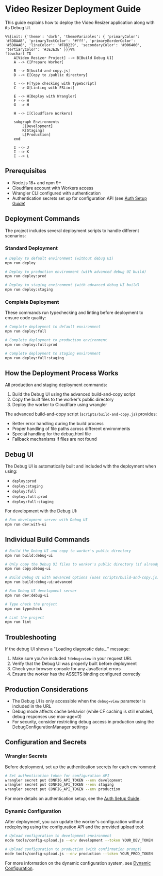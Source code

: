 # Video Resizer Deployment Guide

This guide explains how to deploy the Video Resizer application along with its Debug UI.

```mermaid
%%{init: {'theme': 'dark', 'themeVariables': { 'primaryColor': '#5D8AA8', 'primaryTextColor': '#fff', 'primaryBorderColor': '#5D8AA8', 'lineColor': '#F8B229', 'secondaryColor': '#006400', 'tertiaryColor': '#3E3E3E' }}}%%
flowchart TD
    A[Video Resizer Project] --> B[Build Debug UI]
    A --> C[Prepare Worker]
    
    B --> D[build-and-copy.js]
    D --> E[Copy to /public directory]
    
    C --> F[Type checking with TypeScript]
    C --> G[Linting with ESLint]
    
    E --> H[Deploy with Wrangler]
    F --> H
    G --> H
    
    H --> I[Cloudflare Workers]
    
    subgraph Environments
        J[Development]
        K[Staging]
        L[Production]
    end
    
    I --> J
    I --> K
    I --> L
```

## Prerequisites

- Node.js 18+ and npm 9+
- Cloudflare account with Workers access
- Wrangler CLI configured with authentication
- Authentication secrets set up for configuration API (see [Auth Setup Guide](./auth-setup.md))

## Deployment Commands

The project includes several deployment scripts to handle different scenarios:

### Standard Deployment

```bash
# Deploy to default environment (without debug UI)
npm run deploy

# Deploy to production environment (with advanced debug UI build)
npm run deploy:prod

# Deploy to staging environment (with advanced debug UI build)
npm run deploy:staging
```

### Complete Deployment

These commands run typechecking and linting before deployment to ensure code quality:

```bash
# Complete deployment to default environment
npm run deploy:full

# Complete deployment to production environment
npm run deploy:full:prod

# Complete deployment to staging environment
npm run deploy:full:staging
```

## How the Deployment Process Works

All production and staging deployment commands:
1. Build the Debug UI using the advanced build-and-copy script
2. Copy the built files to the worker's public directory
3. Deploy the worker to Cloudflare using wrangler

The advanced build-and-copy script (`scripts/build-and-copy.js`) provides:
- Better error handling during the build process
- Proper handling of file paths across different environments
- Special handling for the debug.html file
- Fallback mechanisms if files are not found

## Debug UI

The Debug UI is automatically built and included with the deployment when using:
- `deploy:prod`
- `deploy:staging`
- `deploy:full`
- `deploy:full:prod`
- `deploy:full:staging`

For development with the Debug UI:

```bash
# Run development server with Debug UI
npm run dev:with-ui
```

## Individual Build Commands

```bash
# Build the Debug UI and copy to worker's public directory
npm run build:debug-ui

# Only copy the Debug UI files to worker's public directory (if already built)
npm run copy:debug-ui

# Build Debug UI with advanced options (uses scripts/build-and-copy.js)
npm run build:debug-ui:advanced

# Run Debug UI development server
npm run dev:debug-ui

# Type check the project
npm run typecheck

# Lint the project
npm run lint
```

## Troubleshooting

If the debug UI shows a "Loading diagnostic data..." message:

1. Make sure you've included `?debug=view` in your request URL
2. Verify that the Debug UI was properly built before deployment
3. Check your browser console for any JavaScript errors
4. Ensure the worker has the ASSETS binding configured correctly

## Production Considerations

- The Debug UI is only accessible when the `debug=view` parameter is included in the URL
- Debug mode affects cache behavior (while CF caching is still enabled, debug responses use max-age=0)
- For security, consider restricting debug access in production using the DebugConfigurationManager settings

## Configuration and Secrets

### Wrangler Secrets

Before deployment, set up the authentication secrets for each environment:

```bash
# Set authentication token for configuration API
wrangler secret put CONFIG_API_TOKEN --env development
wrangler secret put CONFIG_API_TOKEN --env staging
wrangler secret put CONFIG_API_TOKEN --env production
```

For more details on authentication setup, see the [Auth Setup Guide](./auth-setup.md).

### Dynamic Configuration

After deployment, you can update the worker's configuration without redeploying using the configuration API and the provided upload tool:

```bash
# Upload configuration to development environment
node tools/config-upload.js --env development --token YOUR_DEV_TOKEN

# Upload configuration to production (with confirmation prompt)
node tools/config-upload.js --env production --token YOUR_PROD_TOKEN
```

For more information on the dynamic configuration system, see [Dynamic Configuration](../configuration/dynamic-configuration.md).